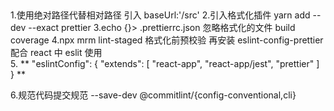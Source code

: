 <!--
 * @Descripttion:
 * @version: 0.0.1
 * @Author: lilingfeng <lingfeng.li@going-link.com>
 * @Date: 2021-06-11 10:05:33
 * @LastEditors: lilingfeng
 * @LastEditTime: 2021-06-11 10:49:36
-->

##

1.使用绝对路径代替相对路径 引入 baseUrl:'/src' 2.引入格式化插件 yarn add --dev --exact prettier
3.echo {}> .prettierrc.json 忽略格式化的文件 build coverage
4.npx mrm lint-staged 格式化前预校验 再安装 eslint-config-prettier 配合 react 中 eslit 使用  
5. ** "eslintConfig": {
"extends": [
"react-app",
"react-app/jest",
"prettier"
]
} **

6.规范代码提交规范 --save-dev @commitlint/{config-conventional,cli}
